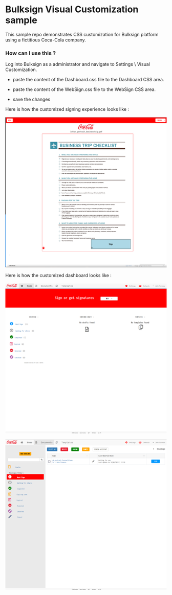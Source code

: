 # Bulksign Visual Customization sample
This sample repo demonstrates CSS customization for Bulksign platform using a fictitious Coca-Cola company.


### How can I use this ?

Log into Bulksign as a administrator and navigate to Settings \ Visual Customization.

- paste the content of the Dashboard.css file to the Dashboard CSS area.

- paste the content of the WebSign.css file to the WebSign CSS area.

- save the changes

Here is how the customized signing experience looks like :
<br/>
<br/>
![](images\websign.png)


Here is how the customized dashboard looks like :
<br/>
<br/>
![](images\dashboard_1.png)
<br/>
<br/>
![](images\dashboard_2.png)


